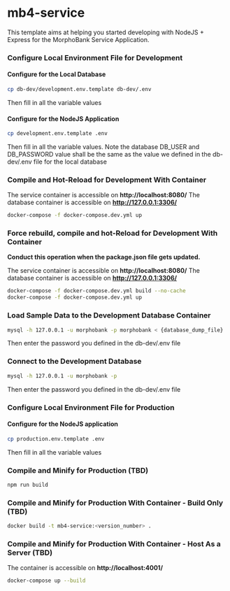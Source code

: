 # mb4-service

This template aims at helping you started developing with NodeJS + Express for the MorphoBank Service Application.

### Configure Local Environment File for Development
#### Configure for the Local Database
```sh
cp db-dev/development.env.template db-dev/.env
```
Then fill in all the variable values

#### Configure for the NodeJS Application
```sh
cp development.env.template .env
```
Then fill in all the variable values. Note the database DB_USER and DB_PASSWORD value shall be the same as the value we defined in the db-dev/.env file for the local database


### Compile and Hot-Reload for Development With Container

The service container is accessible on **http://localhost:8080/**
The database container is accessible on **http://127.0.0.1:3306/**

```sh
docker-compose -f docker-compose.dev.yml up
```

### Force rebuild, compile and hot-Reload for Development With Container

**Conduct this operation when the package.json file gets updated.**

The service container is accessible on **http://localhost:8080/**
The database container is accessible on **http://127.0.0.1:3306/**

```sh
docker-compose -f docker-compose.dev.yml build --no-cache
docker-compose -f docker-compose.dev.yml up
```


### Load Sample Data to the Development Database Container
```sh
mysql -h 127.0.0.1 -u morphobank -p morphobank < {database_dump_file}
```
Then enter the password you defined in the db-dev/.env file


### Connect to the Development Database
```sh
mysql -h 127.0.0.1 -u morphobank -p 
```
Then enter the password you defined in the db-dev/.env file

### Configure Local Environment File for Production
#### Configure for the NodeJS application
```sh
cp production.env.template .env
```
Then fill in all the variable values


### Compile and Minify for Production (TBD)

```sh
npm run build
```

### Compile and Minify for Production With Container - Build Only (TBD)

```sh
docker build -t mb4-service:<version_number> .
```

### Compile and Minify for Production With Container - Host As a Server (TBD)

The container is accessible on **http://localhost:4001/**

```sh
docker-compose up --build
```